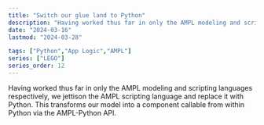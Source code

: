```yaml
---
title: "Switch our glue land to Python"
description: "Having worked thus far in only the AMPL modeling and scripting languages respectively, we jettison the AMPL scripting language and replace it with Python. This has the effect of transforming our model into a component callable from within Python via the AMPL-Python API."
date: "2024-03-16"
lastmod: "2024-03-28"

tags: ["Python","App Logic","AMPL"]
series: ["LEGO"]
series_order: 12
---
```


Having worked thus far in only the AMPL modeling and scripting languages respectively, we jettison the AMPL scripting language and replace it with Python. This transforms our model into a component callable from within Python via the AMPL-Python API.
